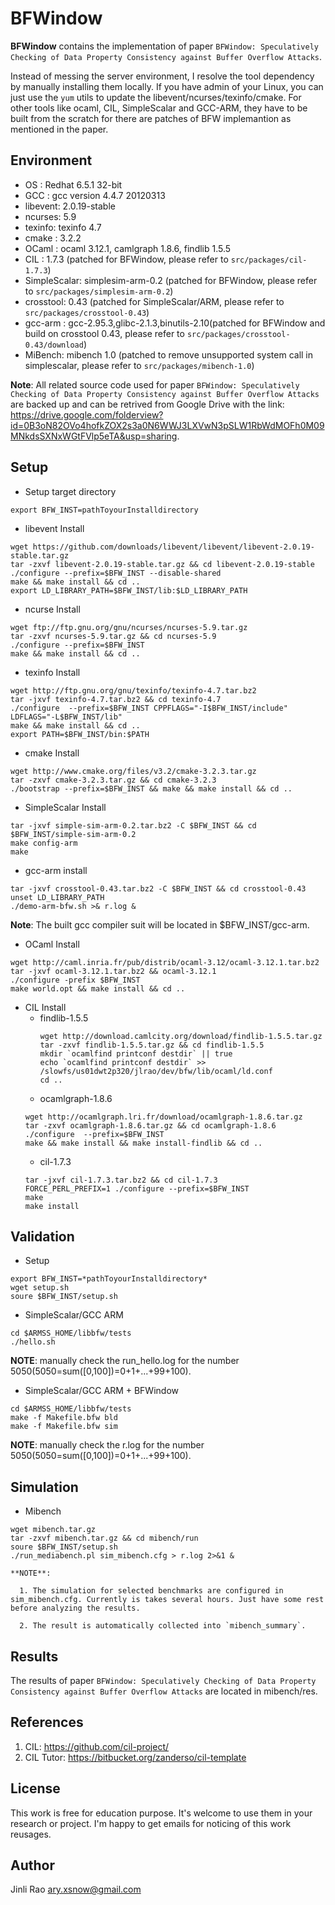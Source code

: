 # BFWindow

**BFWindow** contains the implementation of paper `BFWindow: Speculatively Checking of Data Property Consistency against Buffer Overflow Attacks`.

Instead of messing the server environment, I resolve the tool dependency by manually installing them locally. If you have admin of your Linux, you can just use the `yum` utils to update the libevent/ncurses/texinfo/cmake. For other tools like ocaml, CIL, SimpleScalar and GCC-ARM, they have to be built from the scratch for there are patches of BFW implemantion as mentioned in the paper.

## Environment

+ OS     : Redhat 6.5.1 32-bit
+ GCC    : gcc version 4.4.7 20120313
+ libevent: 2.0.19-stable
+ ncurses: 5.9
+ texinfo: texinfo 4.7
+ cmake  : 3.2.2
+ OCaml  : ocaml 3.12.1, camlgraph 1.8.6, findlib 1.5.5
+ CIL    : 1.7.3 (patched for BFWindow, please refer to `src/packages/cil-1.7.3`)
+ SimpleScalar: simplesim-arm-0.2 (patched for BFWindow, please refer to `src/packages/simplesim-arm-0.2`)
+ crosstool: 0.43 (patched for SimpleScalar/ARM, please refer to `src/packages/crosstool-0.43`)
+ gcc-arm  : gcc-2.95.3,glibc-2.1.3,binutils-2.10(patched for BFWindow and build on crosstool 0.43, please refer to `src/packages/crosstool-0.43/download`)
+ MiBench: mibench 1.0 (patched to remove unsupported system call in simplescalar, please refer to `src/packages/mibench-1.0`)

**Note**: All related source code used for paper `BFWindow: Speculatively Checking of Data Property Consistency against Buffer Overflow Attacks` are backed up and can be retrived from Google Drive with the link: https://drive.google.com/folderview?id=0B3oN82OVo4hofkZOX2s3a0N6WWJ3LXVwN3pSLW1RbWdMOFh0M09MNkdsSXNxWGtFVlp5eTA&usp=sharing.
## Setup

+ Setup target directory
```
export BFW_INST=pathToyourInstalldirectory
```

+ libevent Install
```
wget https://github.com/downloads/libevent/libevent/libevent-2.0.19-stable.tar.gz
tar -zxvf libevent-2.0.19-stable.tar.gz && cd libevent-2.0.19-stable
./configure --prefix=$BFW_INST --disable-shared
make && make install && cd ..
export LD_LIBRARY_PATH=$BFW_INST/lib:$LD_LIBRARY_PATH
```

+ ncurse Install
```
wget ftp://ftp.gnu.org/gnu/ncurses/ncurses-5.9.tar.gz
tar -zxvf ncurses-5.9.tar.gz && cd ncurses-5.9
./configure --prefix=$BFW_INST
make && make install && cd ..
```

+ texinfo Install
```
wget http://ftp.gnu.org/gnu/texinfo/texinfo-4.7.tar.bz2
tar -jxvf texinfo-4.7.tar.bz2 && cd texinfo-4.7
./configure  --prefix=$BFW_INST CPPFLAGS="-I$BFW_INST/include" LDFLAGS="-L$BFW_INST/lib"
make && make install && cd ..
export PATH=$BFW_INST/bin:$PATH
```

+ cmake Install
```
wget http://www.cmake.org/files/v3.2/cmake-3.2.3.tar.gz
tar -zxvf cmake-3.2.3.tar.gz && cd cmake-3.2.3
./bootstrap --prefix=$BFW_INST && make && make install && cd ..
```

+ SimpleScalar Install
```
tar -jxvf simple-sim-arm-0.2.tar.bz2 -C $BFW_INST && cd $BFW_INST/simple-sim-arm-0.2
make config-arm
make
```

+ gcc-arm install
```
tar -jxvf crosstool-0.43.tar.bz2 -C $BFW_INST && cd crosstool-0.43
unset LD_LIBRARY_PATH
./demo-arm-bfw.sh >& r.log &
```
**Note**: The built gcc compiler suit will be located in $BFW_INST/gcc-arm.

+ OCaml Install
```
wget http://caml.inria.fr/pub/distrib/ocaml-3.12/ocaml-3.12.1.tar.bz2
tar -jxvf ocaml-3.12.1.tar.bz2 && ocaml-3.12.1
./configure -prefix $BFW_INST
make world.opt && make install && cd ..
```

+ CIL Install
  + findlib-1.5.5
    ```
    wget http://download.camlcity.org/download/findlib-1.5.5.tar.gz
    tar -zxvf findlib-1.5.5.tar.gz && cd findlib-1.5.5
    mkdir `ocamlfind printconf destdir` || true
    echo `ocamlfind printconf destdir` >> /slowfs/us01dwt2p320/jlrao/dev/bfw/lib/ocaml/ld.conf
    cd ..
    ```
  + ocamlgraph-1.8.6
  ```
  wget http://ocamlgraph.lri.fr/download/ocamlgraph-1.8.6.tar.gz
  tar -zxvf ocamlgraph-1.8.6.tar.gz && cd ocamlgraph-1.8.6
  ./configure  --prefix=$BFW_INST
  make && make install && make install-findlib && cd ..
  ```
  + cil-1.7.3
  ```
  tar -jxvf cil-1.7.3.tar.bz2 && cd cil-1.7.3
  FORCE_PERL_PREFIX=1 ./configure --prefix=$BFW_INST
  make
  make install
  ```

## Validation
  + Setup
  ```
  export BFW_INST=*pathToyourInstalldirectory*
  wget setup.sh
  soure $BFW_INST/setup.sh
  ```
  + SimpleScalar/GCC ARM
  ```
  cd $ARMSS_HOME/libbfw/tests
  ./hello.sh
  ```
  **NOTE**: manually check the run_hello.log for the number 5050(5050=sum([0,100])=0+1+...+99+100).
  
  + SimpleScalar/GCC ARM + BFWindow
  ```
  cd $ARMSS_HOME/libbfw/tests
  make -f Makefile.bfw bld
  make -f Makefile.bfw sim
  ```
  **NOTE**: manually check the r.log for the number 5050(5050=sum([0,100])=0+1+...+99+100).

## Simulation

  + Mibench
  ```
  wget mibench.tar.gz
  tar -zxvf mibench.tar.gz && cd mibench/run
  soure $BFW_INST/setup.sh
  ./run_mediabench.pl sim_mibench.cfg > r.log 2>&1 &
  ```
    **NOTE**:
    
      1. The simulation for selected benchmarks are configured in sim_mibench.cfg. Currently is takes several hours. Just have some rest before analyzing the results.
      
      2. The result is automatically collected into `mibench_summary`.

## Results
  The results of paper `BFWindow: Speculatively Checking of Data Property Consistency against Buffer Overflow Attacks` are located in mibench/res.

## References
  1. CIL: https://github.com/cil-project/
  2. CIL Tutor: https://bitbucket.org/zanderso/cil-template

## License
This work is free for education purpose. It's welcome to use them in your research or project. I'm happy to get emails for noticing of this work reusages.

## Author

Jinli Rao <ary.xsnow@gmail.com>

